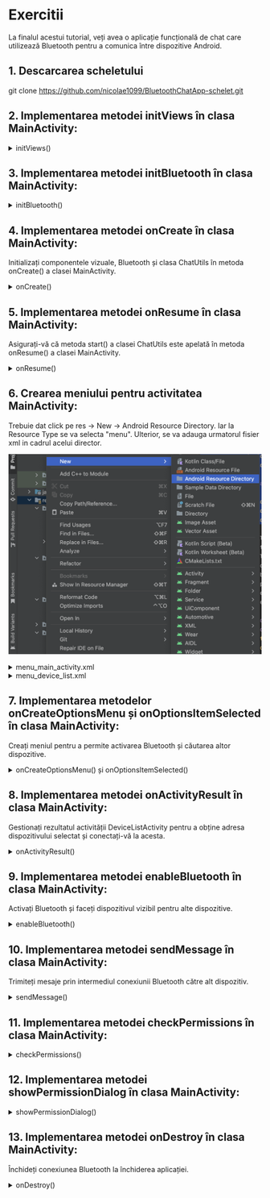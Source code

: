 # Exercitii

La finalul acestui tutorial, veți avea o aplicație funcțională de chat care utilizează Bluetooth pentru a comunica între dispozitive Android.


## 1. Descarcarea scheletului

git clone https://github.com/nicolae1099/BluetoothChatApp-schelet.git

## 2. Implementarea metodei initViews în clasa MainActivity:
<details>
    <summary> initViews() </summary>

```java
private void initViews() {
    ListView listMainChat = findViewById(R.id.list_conversation);
    edCreateMessage = findViewById(R.id.ed_enter_message);
    Button btnSendMessage = findViewById(R.id.btn_send_msg);

    adapterMainChat = new ArrayAdapter<>(this, R.layout.message_layout);
    listMainChat.setAdapter(adapterMainChat);

    btnSendMessage.setOnClickListener(view -> sendMessage());
}
```
</details>

## 3. Implementarea metodei initBluetooth în clasa MainActivity:
<details>
    <summary> initBluetooth() </summary>

```java
private void initBluetooth() {
    bluetoothAdapter = BluetoothAdapter.getDefaultAdapter();
    if (bluetoothAdapter == null) {
        Toast.makeText(this, "No bluetooth found", Toast.LENGTH_SHORT).show();
    }
}
```
</details>


## 4. Implementarea metodei onCreate în clasa MainActivity:
Initializați componentele vizuale, Bluetooth și clasa ChatUtils în metoda onCreate() a clasei MainActivity.

<details>
    <summary> onCreate() </summary>

```java
@Override
protected void onCreate(Bundle savedInstanceState) {
    super.onCreate(savedInstanceState);
    setContentView(R.layout.activity_main);

    initViews();
    initBluetooth();
    chatUtils = new ChatUtils(MainActivity.this, handler);
}
```

</details>

## 5. Implementarea metodei onResume în clasa MainActivity:
Asigurați-vă că metoda start() a clasei ChatUtils este apelată în metoda onResume() a clasei MainActivity.

<details>
    <summary> onResume() </summary>

```java
@Override
protected void onResume() {
    super.onResume();
    if (chatUtils != null && chatUtils.getState() == ChatUtils.STATE_NONE) {
        chatUtils.start();
    }
}
```
</details>



## 6. Crearea meniului pentru activitatea MainActivity:
Trebuie dat click pe res -> New -> Android Resource Directory. Iar la Resource Type se va selecta "menu". Ulterior, se va adauga urmatorul fisier xml in cadrul acelui director.


![](images/create_menu.png)


<details>
    <summary> menu_main_activity.xml </summary>

```xml
<menu xmlns:android="http://schemas.android.com/apk/res/android">
    <item
        android:id="@+id/menu_enable_bluetooth"
        android:title="Enable Bluetooth" />
    <item
        android:id="@+id/menu_search_devices"
        android:title="Search Devices" />
</menu>
```
</details>

<details>
<summary> menu_device_list.xml </summary>

```xml
<?xml version="1.0" encoding="utf-8"?>
<menu xmlns:android="http://schemas.android.com/apk/res/android"
    xmlns:app="http://schemas.android.com/apk/res-auto">
    <item
        android:id="@+id/menu_scan_devices"
        android:icon="@drawable/ic_bluetooth_searching"
        android:title="@string/str_menu_scan_devices"
        app:showAsAction="always" />
</menu>
```

</details>

## 7. Implementarea metodelor onCreateOptionsMenu și onOptionsItemSelected în clasa MainActivity:
Creați meniul pentru a permite activarea Bluetooth și căutarea altor dispozitive.

<details>
    <summary> onCreateOptionsMenu() și onOptionsItemSelected() </summary>

```java
@Override
public boolean onCreateOptionsMenu(Menu menu) {
    getMenuInflater().inflate(R.menu.menu_main_activity, menu);
    return super.onCreateOptionsMenu(menu);
}

@Override
public boolean onOptionsItemSelected(MenuItem item) {
    if (item.getItemId() == R.id.menu_enable_bluetooth) {
        enableBluetooth();
        return true;
    } else if (item.getItemId() == R.id.menu_search_devices) {
        checkPermissions();
        return true;
    }
    return super.onOptionsItemSelected(item);
}
```

</details>

## 8. Implementarea metodei onActivityResult în clasa MainActivity:
Gestionați rezultatul activității DeviceListActivity pentru a obține adresa dispozitivului selectat și conectați-vă la acesta.

<details>
    <summary> onActivityResult() </summary>

```java
@Override
protected void onActivityResult(int requestCode, int resultCode, Intent data) {
    int SELECT_DEVICE = 102;
    if (requestCode == SELECT_DEVICE && resultCode == RESULT_OK) {
        String address = data.getStringExtra("deviceAddress");
        chatUtils.connect(bluetoothAdapter.getRemoteDevice(address));
    }
    super.onActivityResult(requestCode, resultCode, data);
}
```
</details>

## 9. Implementarea metodei enableBluetooth în clasa MainActivity:
Activați Bluetooth și faceți dispozitivul vizibil pentru alte dispozitive.

<details>
    <summary> enableBluetooth() </summary>

```java
private void enableBluetooth() {
    if (!bluetoothAdapter.isEnabled()) {
        if (ActivityCompat.checkSelfPermission(this, android.Manifest.permission.BLUETOOTH_CONNECT) != PackageManager.PERMISSION_GRANTED) {
            return;
        }
        bluetoothAdapter.enable();
    }

    if (bluetoothAdapter.getScanMode() != BluetoothAdapter.SCAN_MODE_CONNECTABLE_DISCOVERABLE) {
        Intent discoveryIntent = new Intent(BluetoothAdapter.ACTION_REQUEST_DISCOVERABLE);
        discoveryIntent.putExtra(BluetoothAdapter.EXTRA_DISCOVERABLE_DURATION, 300);
        startActivity(discoveryIntent);
    }
}
```
</details>

## 10. Implementarea metodei sendMessage în clasa MainActivity:
Trimiteți mesaje prin intermediul conexiunii Bluetooth către alt dispozitiv.

<details>
    <summary> sendMessage() </summary>

```java
private void sendMessage() {
    String message = edCreateMessage.getText().toString();
    if (!message.isEmpty()) {
        edCreateMessage.setText("");
        chatUtils.write(message.getBytes());
    }
}
```
</details>

## 11. Implementarea metodei checkPermissions în clasa MainActivity:
<details>
    <summary> checkPermissions() </summary>

```java
private void checkPermissions() {
    if (ContextCompat.checkSelfPermission(this, ACCESS_FINE_LOCATION) != PackageManager.PERMISSION_GRANTED) {
        requestPermissionLauncher.launch(ACCESS_FINE_LOCATION);
    } else {
        selectDeviceLauncher.launch(new Intent(this, DeviceListActivity.class));
    }
}
```
</details>

## 12. Implementarea metodei showPermissionDialog în clasa MainActivity:
<details>
    <summary> showPermissionDialog() </summary>

```java
private void showPermissionDialog() {
    new AlertDialog.Builder(this)
            .setCancelable(false)
            .setMessage("Location permission is required.\nPlease grant")
            .setPositiveButton("Grant", (dialogInterface, i) -> checkPermissions())
            .setNegativeButton("Deny", (dialogInterface, i) -> finish()).show();
}
```
</details>

## 13. Implementarea metodei onDestroy în clasa MainActivity:
Închideți conexiunea Bluetooth la închiderea aplicației.

<details>
    <summary> onDestroy() </summary>

```java
@Override
protected void onDestroy() {
    super.onDestroy();
    if (chatUtils != null) {
        chatUtils.stop();
    }
}
```
</details>



